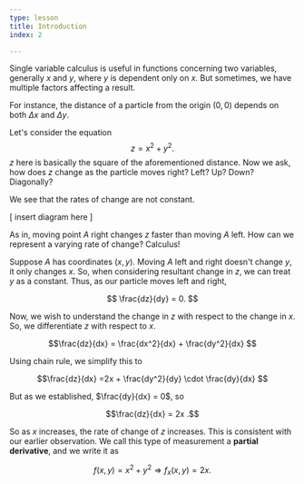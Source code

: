 ```yaml
---
type: lesson
title: Introduction
index: 2

---
```


Single variable calculus is useful in functions concerning two variables, generally $x$ and $y$, where $y$ is dependent only on $x$. But sometimes, we have multiple factors affecting a result.

For instance, the distance of a particle from the origin $(0,0)$  depends on both $\Delta x$ and $\Delta y$.

Let's consider the equation $$z=x^2 + y^2.$$ $z$ here is basically the square of the aforementioned distance. Now we ask, how does $z$ change as the particle moves right? Left? Up? Down? Diagonally?

We see that the rates of change are not constant. 

[ insert diagram here ]

As in, moving point $A$ right changes $z$ faster than moving $A$ left. How can we represent a varying rate of change? Calculus!

Suppose $A$ has coordinates $(x, y).$ Moving $A$ left and right doesn't change $y$, it only changes $x$. So, when considering resultant change in $z$, we can treat $y$ as a constant. Thus, as our particle moves left and right,

$$ \frac{dz}{dy} = 0. $$ 

Now, we wish to understand the change in $z$ with respect to the change in $x$. So, we differentiate $z$ with respect to $x$.

$$\frac{dz}{dx} = \frac{dx^2}{dx} + \frac{dy^2}{dx} $$

Using chain rule, we simplify this to

$$\frac{dz}{dx} =2x + \frac{dy^2}{dy} \cdot \frac{dy}{dx} $$

But as we established, $\frac{dy}{dx} = 0$, so

$$\frac{dz}{dx} = 2x .$$

So as $x$ increases, the rate of change of $z$ increases. This is consistent with our earlier observation. We call this type of measurement a **partial derivative**, and we write it as

$$f(x,y) = x^2 + y^2 \Rightarrow f_x(x,y) = 2x.$$